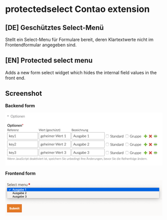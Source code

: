 # protectedselect Contao extension

## [DE] Geschütztes Select-Menü

Stellt ein Select-Menu für Formulare bereit, deren Klartextwerte nicht im Frontendformular angegeben sind.

## [EN] Protected select menu

Adds a new form select widget which hides the internal field values in the front end.

## Screenshot

**Backend form**

![Backend form](docs/backend.png)

**Frontend form**

![Frontend form](docs/frontend.png)
